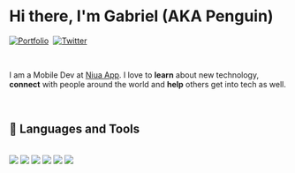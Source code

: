 # Hi there, I'm Gabriel (AKA Penguin)

<a href=""><img src="https://img.shields.io/badge/LINKTREE-CC6699?style=for-the-badge&logoColor=white" alt="Portfolio" /></a>&nbsp;
<a href=""><img src="https://img.shields.io/badge/Twitter-1DA1F2?style=for-the-badge&logo=twitter&logoColor=white" alt="Twitter" /></a>&nbsp;

<br />

I am a Mobile Dev at <a href="https://www.niuapp.io/sv">Niua App</a>. I love to **learn** about new technology, **connect** with people around the world and **help** others get into tech as well.
  
<br />

## 💼 Languages and Tools

<br />
<div>
<img src="https://img.shields.io/badge/-flutter-027DFD?&style=for-the-badge&logo=flutter&logoColor=white" />
<img src="https://img.shields.io/badge/-android-A4C639?&style=for-the-badge&logo=android&logoColor=white"/>
<img src="https://img.shields.io/badge/-swift-f05138?&style=for-the-badge&logo=swift&logoColor=white">
<img src="https://img.shields.io/badge/github-%23121011.svg?style=for-the-badge&logo=github&logoColor=white" />
<img src="https://img.shields.io/badge/-Git-F05032?&style=for-the-badge&logo=git&logoColor=white" /> 
<img src="https://img.shields.io/badge/figma-%23F24E1E.svg?style=for-the-badge&logo=figma&logoColor=white" />
</div>

<br />
